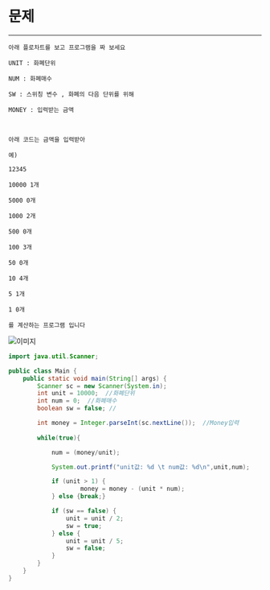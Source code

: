 # 문제
---
    아래 플로차트를 보고 프로그램을 짜 보세요

    UNIT : 화폐단위

    NUM : 화폐매수

    SW : 스위칭 변수 , 화폐의 다음 단위를 위해

    MONEY : 입력받는 금액

    ​

    아래 코드는 금액을 입력받아 

    예)

    12345

    10000 1개

    5000 0개

    1000 2개

    500 0개

    100 3개 

    50 0개

    10 4개

    5 1개

    1 0개

    를 계산하는 프로그램 입니다 

![이미지](https://dthumb-phinf.pstatic.net/?src=%22http%3A%2F%2Fpostfiles14.naver.net%2F20130420_13%2Fjavaking75_1366386553628N8kWb_PNG%2F2013-04-20_004909.png%3Ftype%3Dw2%22&type=cafe_wa740)

```java
import java.util.Scanner;

public class Main {
    public static void main(String[] args) {
        Scanner sc = new Scanner(System.in);
        int unit = 10000;  //화폐단위
        int num = 0;  //화폐매수
        boolean sw = false; //

        int money = Integer.parseInt(sc.nextLine());  //Money입력
        
        while(true){

            num = (money/unit);

            System.out.printf("unit값: %d \t num값: %d\n",unit,num);

            if (unit > 1) {
                    money = money - (unit * num);
            } else {break;}

            if (sw == false) {
                unit = unit / 2;
                sw = true;
            } else {
                unit = unit / 5;
                sw = false;
            }
        }
    }
}
```